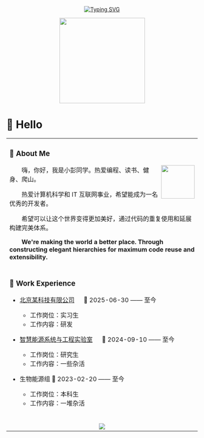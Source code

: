 <div align="center">

  <!-- dynamic typing effect 动态打字效果 -->
  
  [![Typing SVG](https://readme-typing-svg.demolab.com?font=Fira+Code&pause=1000&width=435&lines=屏幕前的生活，不是你我的全部;I'm+SinceraXY+Welcome+!&center=true&size=27)](https://git.io/typing-svg)

  <!-- knock code pictures 敲代码的图片 -->
  <picture>
    <source media="(prefers-color-scheme: dark)" srcset="https://cdn.jsdelivr.net/gh/sun0225SUN/sun0225SUN/assets/images/coding.gif" />
    <source media="(prefers-color-scheme: light)" srcset="https://cdn.jsdelivr.net/gh/sun0225SUN/sun0225SUN/assets/images/developer.svg" height="225px" />
    <img src="https://cdn.jsdelivr.net/gh/sun0225SUN/sun0225SUN/assets/images/coding.gif" />
  </picture>

</div>

#  🙋 Hello

<table>
  
<tr><td>

### 🤺 About Me

<img align="right" width="88" src="https://cdn.jsdelivr.net/gh/sun0225SUN/sun0225SUN/assets/images/jobs.png" />

<p>&emsp;&emsp;嗨，你好，我是小彭同学。热爱编程、读书、健身、爬山。</p>
<p>&emsp;&emsp;热爱计算机科学和 IT 互联网事业，希望能成为一名优秀的开发者。</p>
<p>&emsp;&emsp;希望可以让这个世界变得更加美好，通过代码的重复使用和延展构建完美体系。</p>
<p>&emsp;&emsp;<strong>We're making the world a better place. Through constructing elegant hierarchies for maximum code reuse and extensibility.</strong></p>

</td></tr>

<tr><td>

### 🏢 Work Experience

- [北京某科技有限公司](https:) &emsp; 📌 2025-06-30 —— 至今

  - 工作岗位：实习生
  - 工作内容：研发

- [智慧能源系统与工程实验室](https://www.tuhuimap.com/) &emsp; 📌 2024-09-10 —— 至今

  - 工作岗位：研究生
  - 工作内容：一些杂活

- 生物能源组  📌 2023-02-20 —— 至今

  - 工作岗位：本科生
  - 工作内容：一堆杂活

</td></tr>

<tr><td>

<div align="center" >
<!-- for beauty 留个空行好看点 -->
  <div>&nbsp;</div>

<!-- Quotes 名人名言 -->
<div><img src="https://quotes-github-readme.vercel.app/api?type=horizontal&theme=dark" /><br/></div>
</div>
